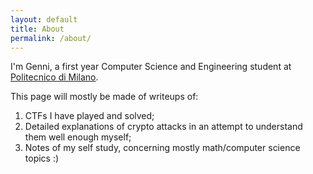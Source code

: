 ```yaml
---
layout: default
title: About
permalink: /about/
---
```


I'm Genni, a first year Computer Science and Engineering student at [Politecnico di Milano][poli-website].

This page will mostly be made of writeups of:
1. CTFs I have played and solved;
2. Detailed explanations of crypto attacks in an attempt to understand them well enough myself;
3. Notes of my self study, concerning mostly math/computer science topics :)


[poli-website]: https://www.polimi.it/